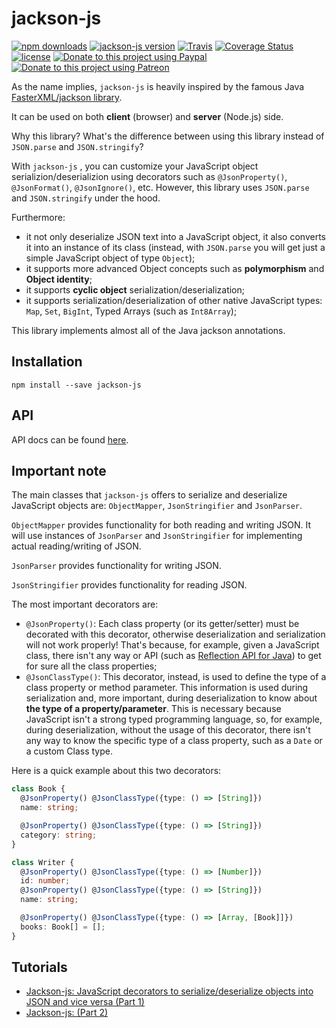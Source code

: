 # jackson-js

[![npm downloads](https://img.shields.io/npm/dm/jackson-js.svg)](https://www.npmjs.com/package/jackson-js)
[![jackson-js version](https://img.shields.io/npm/v/jackson-js.svg)](https://www.npmjs.com/package/jackson-js)
[![Travis](https://img.shields.io/travis/pichillilorenzo/jackson-js.svg?branch=master)](https://travis-ci.org/pichillilorenzo/jackson-js)
[![Coverage Status](https://coveralls.io/repos/github/pichillilorenzo/jackson-js/badge.svg?branch=master)](https://coveralls.io/github/pichillilorenzo/jackson-js?branch=master)
[![license](https://img.shields.io/github/license/mashape/apistatus.svg)](/LICENSE)
[![Donate to this project using Paypal](https://img.shields.io/badge/paypal-donate-yellow.svg)](https://www.paypal.me/LorenzoPichilli)
[![Donate to this project using Patreon](https://img.shields.io/badge/patreon-donate-yellow.svg)](https://www.patreon.com/bePatron?u=9269604)

As the name implies, `jackson-js` is heavily inspired by the famous Java [FasterXML/jackson library](https://github.com/FasterXML/jackson).

It can be used on both **client** (browser) and **server** (Node.js) side.

Why this library? What's the difference between using this library instead of `JSON.parse` and `JSON.stringify`?

With `jackson-js` , you can customize your JavaScript object serializion/deserializion using decorators such as `@JsonProperty()`, `@JsonFormat()`, `@JsonIgnore()`, etc. However, this library uses `JSON.parse` and `JSON.stringify` under the hood.

Furthermore: 
- it not only deserialize JSON text into a JavaScript object, it also converts it into an instance of its class (instead, with `JSON.parse` you will get just a simple JavaScript object of type `Object`);
- it supports more advanced Object concepts such as **polymorphism** and **Object identity**;
- it supports **cyclic object** serialization/deserialization;
- it supports serialization/deserialization of other native JavaScript types: `Map`, `Set`, `BigInt`, Typed Arrays (such as `Int8Array`);

This library implements almost all of the Java jackson annotations.

## Installation
```
npm install --save jackson-js
```

## API

API docs can be found [here](https://pichillilorenzo.github.io/jackson-js).

## Important note

The main classes that `jackson-js` offers to serialize and deserialize JavaScript objects are: `ObjectMapper`, `JsonStringifier` and `JsonParser`.

`ObjectMapper` provides functionality for both reading and writing JSON. It will use instances of `JsonParser` and `JsonStringifier` for implementing actual reading/writing of JSON.

`JsonParser` provides functionality for writing JSON.

`JsonStringifier` provides functionality for reading JSON.

The most important decorators are:
- `@JsonProperty()`: Each class property (or its getter/setter) must be decorated with this decorator, otherwise deserialization and serialization will not work properly! That's because, for example, given a JavaScript class, there isn't any way or API (such as [Reflection API for Java](https://docs.oracle.com/javase/8/docs/api/java/lang/reflect/package-summary.html)) to get for sure all the class properties;
- `@JsonClassType()`: This decorator, instead, is used to define the type of a class property or method parameter. This information is used during serialization and, more important, during deserialization to know about **the type of a property/parameter**. This is necessary because JavaScript isn't a strong typed programming language, so, for example, during deserialization, without the usage of this decorator, there isn't any way to know the specific type of a class property, such as a `Date` or a custom Class type.

Here is a quick example about this two decorators:
```typescript
class Book {
  @JsonProperty() @JsonClassType({type: () => [String]})
  name: string;

  @JsonProperty() @JsonClassType({type: () => [String]})
  category: string;
}

class Writer {
  @JsonProperty() @JsonClassType({type: () => [Number]})
  id: number;
  @JsonProperty() @JsonClassType({type: () => [String]})
  name: string;

  @JsonProperty() @JsonClassType({type: () => [Array, [Book]]})
  books: Book[] = [];
}
```

## Tutorials
- [Jackson-js: JavaScript decorators to serialize/deserialize objects into JSON and vice versa (Part 1)]()
- [Jackson-js: (Part 2)]()
